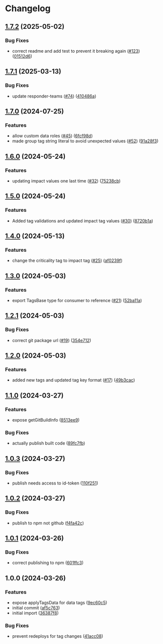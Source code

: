 # Changelog

## [1.7.2](https://github.com/linz/cdk-tags/compare/v1.7.1...v1.7.2) (2025-05-02)


### Bug Fixes

* correct readme and add test to prevent it breaking again ([#123](https://github.com/linz/cdk-tags/issues/123)) ([01512d6](https://github.com/linz/cdk-tags/commit/01512d6df6a4bdc316e6097eadc9528b0dcd0af8))

## [1.7.1](https://github.com/linz/cdk-tags/compare/v1.7.0...v1.7.1) (2025-03-13)


### Bug Fixes

* update responder-teams ([#74](https://github.com/linz/cdk-tags/issues/74)) ([410486a](https://github.com/linz/cdk-tags/commit/410486a450cd893bed23886f0764088254c55033))

## [1.7.0](https://github.com/linz/cdk-tags/compare/v1.6.0...v1.7.0) (2024-07-25)


### Features

* allow custom data roles ([#45](https://github.com/linz/cdk-tags/issues/45)) ([6fcf98d](https://github.com/linz/cdk-tags/commit/6fcf98d10a08e135da92880346071c9d4e33e8de))
* made group tag string literal to avoid unexpected values ([#52](https://github.com/linz/cdk-tags/issues/52)) ([91a28f3](https://github.com/linz/cdk-tags/commit/91a28f36aaea820d59956d6a4fb355974c20a138))

## [1.6.0](https://github.com/linz/cdk-tags/compare/v1.5.0...v1.6.0) (2024-05-24)


### Features

* updating impact values one last time  ([#32](https://github.com/linz/cdk-tags/issues/32)) ([75238cb](https://github.com/linz/cdk-tags/commit/75238cb9919e4130b46e84017587c92ef22bdeed))

## [1.5.0](https://github.com/linz/cdk-tags/compare/v1.4.0...v1.5.0) (2024-05-24)


### Features

* Added tag validations and updated impact tag values ([#30](https://github.com/linz/cdk-tags/issues/30)) ([8720b1a](https://github.com/linz/cdk-tags/commit/8720b1a6743f9ffd8ff8e07cdb63218522587f0a))

## [1.4.0](https://github.com/linz/cdk-tags/compare/v1.3.0...v1.4.0) (2024-05-13)


### Features

* change the criticality tag to impact tag ([#25](https://github.com/linz/cdk-tags/issues/25)) ([af0239f](https://github.com/linz/cdk-tags/commit/af0239f5a395eacf681cdc5fc7df7239ab511892))

## [1.3.0](https://github.com/linz/cdk-tags/compare/v1.2.1...v1.3.0) (2024-05-03)


### Features

* export TagsBase type for consumer to reference ([#21](https://github.com/linz/cdk-tags/issues/21)) ([52ba11a](https://github.com/linz/cdk-tags/commit/52ba11abc65c87005d3e09007da62bbc26fa0961))

## [1.2.1](https://github.com/linz/cdk-tags/compare/v1.2.0...v1.2.1) (2024-05-03)


### Bug Fixes

* correct git package url ([#19](https://github.com/linz/cdk-tags/issues/19)) ([354e712](https://github.com/linz/cdk-tags/commit/354e7129202735d26de56180d2d001d574d5f015))

## [1.2.0](https://github.com/linz/cdk-tags/compare/v1.1.0...v1.2.0) (2024-05-03)


### Features

* added new tags and updated tag key format ([#17](https://github.com/linz/cdk-tags/issues/17)) ([49b3cac](https://github.com/linz/cdk-tags/commit/49b3cac2e755011eb514563ef97c469b17371025))

## [1.1.0](https://github.com/linz/cdk-tag/compare/v1.0.3...v1.1.0) (2024-03-27)


### Features

* expose getGitBuildInfo ([8513ee9](https://github.com/linz/cdk-tag/commit/8513ee90d5627e95d984300936a027ec301f5f8b))


### Bug Fixes

* actually publish built code ([89fc7fb](https://github.com/linz/cdk-tag/commit/89fc7fbab21ca60f5bb53bad5394f37aa1a48d96))

## [1.0.3](https://github.com/linz/cdk-tag/compare/v1.0.2...v1.0.3) (2024-03-27)


### Bug Fixes

* publish needs access to id-token ([110f251](https://github.com/linz/cdk-tag/commit/110f25159a3e65e547b1e88e9dbe8aca920daeef))

## [1.0.2](https://github.com/linz/cdk-tag/compare/v1.0.1...v1.0.2) (2024-03-27)


### Bug Fixes

* publish to npm not github ([f4fa42c](https://github.com/linz/cdk-tag/commit/f4fa42c0dabc034fb10efd0d312334145049c3e8))

## [1.0.1](https://github.com/linz/cdk-tag/compare/v1.0.0...v1.0.1) (2024-03-26)


### Bug Fixes

* correct publishing to npm ([601ffc3](https://github.com/linz/cdk-tag/commit/601ffc34a0e290be94a3ec03f81d053bdc35593c))

## 1.0.0 (2024-03-26)


### Features

* expose applyTagsData for data tags ([9ec60c5](https://github.com/linz/cdk-tag/commit/9ec60c543d38e34b5d78faf893439961ee5e5037))
* initial commit ([af5c763](https://github.com/linz/cdk-tag/commit/af5c763808cb56848fe225d0ed57c3fdae52d00b))
* initial import ([36387f8](https://github.com/linz/cdk-tag/commit/36387f8c462e1457b6f43c55b6ba15fb8793d8eb))


### Bug Fixes

* prevent redeploys for tag changes ([41acc08](https://github.com/linz/cdk-tag/commit/41acc080f22cba8cd03d6741dbf1cd21c90e1798))
